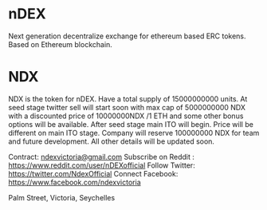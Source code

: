 # nDEX 

Next generation decentralize exchange for ethereum based ERC tokens.
Based on Ethereum blockchain.


# NDX
NDX is the token for nDEX. Have a total supply of 15000000000 units. At seed stage twitter sell will start soon with max cap of 5000000000 NDX with a discounted price of 10000000NDX /1 ETH and some other bonus options will be available. After seed stage main ITO will begin. Price will be different on main ITO stage. Company will reserve 100000000 NDX for team and future development.
All other details will be updated soon.

Contract: ndexvictoria@gmail.com 
Subscribe on Reddit : https://www.reddit.com/user/nDEXofficial
Follow Twitter: https://twitter.com/NdexOfficial
Connect Facebook: https://www.facebook.com/ndexvictoria

Palm Street, Victoria, Seychelles
